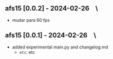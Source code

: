 
## afs15 [0.0.2] - 2024-02-26 &ensp; \

- mudar para 60 fps



## afs15 [0.0.1] - 2024-02-26 &ensp; \

- added experimental main.py and changelog.md
  - ``etc``: etc
